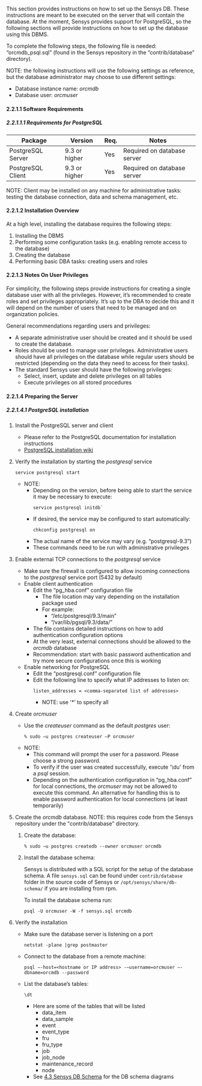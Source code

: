 This section provides instructions on how to set up the Sensys DB.  These instructions are meant to be executed on the server that will contain the database.  At the moment, Sensys provides support for PostgreSQL, so the following sections will provide instructions on how to set up the database using this DBMS.

To complete the following steps, the following file is needed: “orcmdb_psql.sql” (found in the Sensys repository in the “contrib/database” directory).

NOTE: the following instructions will use the following settings as reference, but the database administrator may choose to use different settings:

* Database instance name: _orcmdb_
* Database user: _orcmuser_

#### 2.2.1.1 Software Requirements

##### 2.2.1.1.1 Requirements for PostgreSQL

| Package              | Version         | Req. | Notes                                                                                                                                                                                                  |
| -------------------- | --------------- | ---- | ------------------------------------------------------------------------------------------------------------------------------------------------------------------------------------------------------ |
| PostgreSQL Server    | 9.3 or higher   | Yes  | Required on database server |
| PostgreSQL Client    | 9.3 or higher   | Yes  | Required on database server |

NOTE: Client may be installed on any machine for administrative tasks: testing the database connection,
data and schema management, etc.

#### 2.2.1.2 Installation Overview
At a high level, installing the database requires the following steps:

1. Installing the DBMS
2. Performing some configuration tasks (e.g. enabling remote access to the database)
3. Creating the database
4. Performing basic DBA tasks: creating users and roles

#### 2.2.1.3 Notes On User Privileges
For simplicity, the following steps provide instructions for creating a single database user with all the privileges.  However, it’s recommended to create roles and set privileges appropriately.  It’s up to the DBA to decide this and it will depend on the number of users that need to be managed and on organization policies.

General recommendations regarding users and privileges:

* A separate administrative user should be created and it should be used to create the database.
* Roles should be used to manage user privileges.  Administrative users should have all privileges on the database while regular users should be restricted (depending on the data they need to access for their tasks).
* The standard Sensys user should have the following privileges:
    * Select, insert, update and delete privileges on all tables
    * Execute privileges on all stored procedures

#### 2.2.1.4 Preparing the Server

##### 2.2.1.4.1 PostgreSQL installation

1. Install the PostgreSQL server and client
    * Please refer to the PostgreSQL documentation for installation instructions
    * [PostgreSQL installation wiki](https://wiki.postgresql.org/wiki/Detailed_installation_guides)
2. Verify the installation by starting the _postgresql_ service
    ```
    service postgresql start
    ```
    * NOTE:
        * Depending on the version, before being able to start the service it may be necessary to execute:
            ```
            service postgresql initdb`
            ```
        * If desired, the service may be configured to start automatically:
            ```
            chkconfig postgresql on
            ```
        * The actual name of the service may vary (e.g. “postgresql-9.3”)
        * These commands need to be run with administrative privileges
3. Enable external TCP connections to the _postgresql_ service
    * Make sure the firewall is configured to allow incoming connections to the _postgresql_ service port (5432 by default)
    * Enable client authentication
        * Edit the “pg_hba.conf” configuration file
            * The file location may vary depending on the installation package used
            * For example:
                * “/etc/postgresql/9.3/main”
                * “/var/lib/pgsql/9.3/data/”
        * The file contains detailed instructions on how to add authentication configuration options
        * At the very least, external connections should be allowed to the _orcmdb_ database
        * Recommendation: start with basic password authentication and try more secure configurations once this is working
    * Enable networking for PostgreSQL
        * Edit the “postgresql.conf” configuration file
        * Edit the following line to specify what IP addresses to listen on:
            ```
            listen_addresses = <comma-separated list of addresses>
            ```
            * NOTE: use '*’ to specify all
4. Create _orcmuser_
    * Use the _createuser_ command as the default _postgres_ user:
        ```
        % sudo –u postgres createuser –P orcmuser
        ```
    * NOTE:
        * This command will prompt the user for a password.  Please choose a strong password.
        * To verify if the user was created successfully, execute '\du' from a _psql_ session.
        * Depending on the authentication configuration in “pg_hba.conf” for local connections, the _orcmuser_ may not be allowed to execute this command.  An alternative for handling this is to enable password authentication for local connections (at least temporarily)
5. Create the _orcmdb_ database.  NOTE: this requires code from the Sensys repository under the "contrib/database" directory.
    1. Create the database:

        ```
        % sudo –u postgres createdb --owner orcmuser orcmdb
        ```
    2. Install the database schema:

        Sensys is distributed with a SQL script for the setup of the database schema. A file `sensys.sql` can be found under `contrib/database` folder in the source code of Sensys or `/opt/sensys/share/db-schema/` if you are installing from rpm.

        To install the database schema run:
        ```
        psql -U orcmuser -W -f sensys.sql orcmdb
        ```

6. Verify the installation
    * Make sure the database server is listening on a port
        ```
        netstat -plane |grep postmaster
        ```
    * Connect to the database from a remote machine:
        ```
        psql –-host=<hostname or IP address> -–username=orcmuser –-dbname=orcmdb --password
        ```
    * List the database’s tables:
        ```
        \dt
        ```
        * Here are some of the tables that will be listed
            * data_item
            * data_sample
            * event
            * event_type
            * fru
            * fru_type
            * job
            * job_node
            * maintenance_record
            * node
       * See [4.3 Sensys DB Schema](4.3-Sensys-DB-Schema) for the DB schema diagrams

